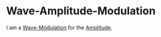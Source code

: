 # Wave-Amplitude-Modulation

I am a [Wave-Modulation](10000088.md) for the [Amplitude](10000015.md).
